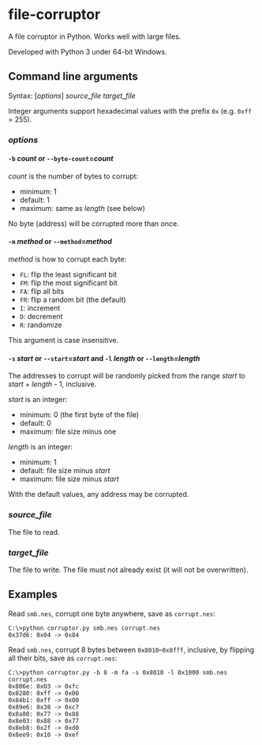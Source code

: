 # file-corruptor
A file corruptor in Python. Works well with large files.

Developed with Python 3 under 64-bit Windows.

## Command line arguments

Syntax: [*options*] *source_file* *target_file*

Integer arguments support hexadecimal values with the prefix `0x` (e.g. `0xff` = 255).

### *options*

#### `-b` *count* or `--byte-count`=*count*
*count* is the number of bytes to corrupt:
* minimum: 1
* default: 1
* maximum: same as *length* (see below)

No byte (address) will be corrupted more than once.

#### `-m` *method* or `--method`=*method*
*method* is how to corrupt each byte:
* `FL`: flip the least significant bit
* `FM`: flip the most significant bit
* `FA`: flip all bits
* `FR`: flip a random bit (the default)
* `I`: increment
* `D`: decrement
* `R`: randomize

This argument is case insensitive.

#### `-s` *start* or `--start`=*start* and `-l` *length* or `--length`=*length*
The addresses to corrupt will be randomly picked from the range *start* to *start* + *length* - 1, inclusive.

*start* is an integer:
* minimum: 0 (the first byte of the file)
* default: 0
* maximum: file size minus one

*length* is an integer:
* minimum: 1
* default: file size minus *start*
* maximum: file size minus *start*

With the default values, any address may be corrupted.

### *source_file*
The file to read.

### *target_file*
The file to write. The file must not already exist (it will not be overwritten).

## Examples

Read `smb.nes`, corrupt one byte anywhere, save as `corrupt.nes`:

```
C:\>python corruptor.py smb.nes corrupt.nes
0x37d6: 0x04 -> 0x84
```

Read `smb.nes`, corrupt 8 bytes between `0x8010`&ndash;`0x8fff`, inclusive, by flipping all their bits, save as `corrupt.nes`:

```
C:\>python corruptor.py -b 8 -m fa -s 0x8010 -l 0x1000 smb.nes corrupt.nes
0x806e: 0x03 -> 0xfc
0x8280: 0xff -> 0x00
0x84b1: 0xff -> 0x00
0x89e6: 0x38 -> 0xc7
0x8a80: 0x77 -> 0x88
0x8e03: 0x88 -> 0x77
0x8eb8: 0x2f -> 0xd0
0x8ee9: 0x10 -> 0xef
```
